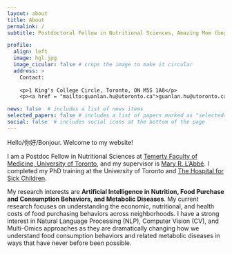 ```yaml
---
layout: about
title: About
permalink: /
subtitle: Postdoctoral Fellow in Nutritional Sciences, Amazing Mom (beginner:), Foody and Hiking Lover

profile:
  align: left
  image: hgl.jpg
  image_cicular: false # crops the image to make it circular
  address: >
    Contact:
    
    <p>1 King's College Circle, Toronto, ON M5S 1A8</p>
    <p><a href = "mailto:guanlan.hu@utoronto.ca">guanlan.hu@utoronto.ca</a></p>

news: false  # includes a list of news items
selected_papers: false # includes a list of papers marked as "selected={true}"
social: false  # includes social icons at the bottom of the page
---
```

Hello/你好/Bonjour. Welcome to my website! 

I am a Postdoc Fellow in Nutritional Sciences at <a href='https://temertymedicine.utoronto.ca/'>Temerty Faculty of Medicine, University of Toronto</a>, and my supervisor is <a href='https://labbelab.utoronto.ca/people/mary-labbe/'>Mary R. L’Abbé</a>. I completed my PhD training at the University of Toronto and <a href='https://www.sickkids.ca/'>The Hospital for Sick Children</a>. 

My research interests are **Artificial Intelligence in Nutrition, Food Purchase and Consumption Behaviors, and Metabolic Diseases**. My current research focuses on understanding the economic, nutritional, and health costs of food purchasing behaviors across neighborhoods. I have a strong interest in Natural Language Processing (NLP), Computer Vision (CV), and Multi-Omics approaches as they are dramatically changing how we understand food consumption behaviors and related metabolic diseases in ways that have never before been possible.


<!-- Food Purchasing/Consumption Behaviors,  -->
 
<!-- Please find links of interest above. -->
<!-- [hgl2.jpg](https://github.com/guanlanhu/guanlanhu.github.io/blob/main/assets/img/hgl.jpg) -->
